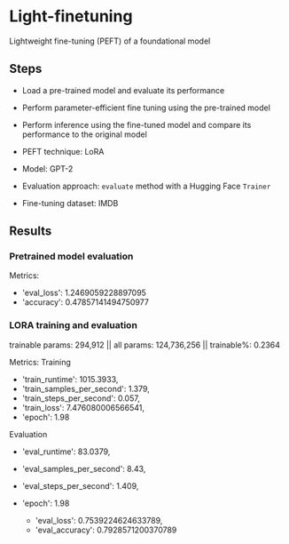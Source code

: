 # Light-finetuning

Lightweight fine-tuning (PEFT) of a foundational model

## Steps

+ Load a pre-trained model and evaluate its performance
+ Perform parameter-efficient fine tuning using the pre-trained model
+ Perform inference using the fine-tuned model and compare its performance to the original model

+ PEFT technique: LoRA
+ Model: GPT-2
+ Evaluation approach: `evaluate` method with a Hugging Face `Trainer`
+ Fine-tuning dataset: IMDB

## Results

### Pretrained model evaluation

Metrics:
+ 'eval_loss': 1.2469059228897095
+ 'accuracy': 0.47857141494750977

### LORA training and evaluation

trainable params: 294,912 || all params: 124,736,256 || trainable%: 0.2364

Metrics:
Training
+ 'train_runtime': 1015.3933,
+ 'train_samples_per_second': 1.379,
+ 'train_steps_per_second': 0.057,
+ 'train_loss': 7.476080006566541,
+ 'epoch': 1.98

Evaluation
+ 'eval_runtime': 83.0379,
+ 'eval_samples_per_second': 8.43,
+ 'eval_steps_per_second': 1.409,
+ 'epoch': 1.98

  + 'eval_loss': 0.7539224624633789,
  + 'eval_accuracy': 0.7928571200370789
